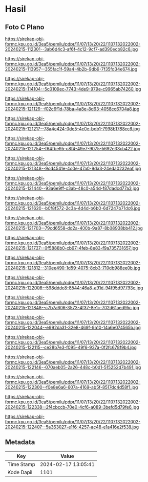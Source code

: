 # Hasil

## Foto C Plano

https://sirekap-obj-formc.kpu.go.id/3ea5/pemilu/pdpr/11/07/13/20/22/1107132022002-20240215-112301--3ab6d4c3-af6f-4c12-9cf7-ad390ecb82c6.jpg

https://sirekap-obj-formc.kpu.go.id/3ea5/pemilu/pdpr/11/07/13/20/22/1107132022002-20240215-113957--355fac1f-59a4-4b2b-9db9-7f35fd34e674.jpg

https://sirekap-obj-formc.kpu.go.id/3ea5/pemilu/pdpr/11/07/13/20/22/1107132022002-20240215-114104--5c0109ec-7743-4de9-979e-c9965ab74260.jpg

https://sirekap-obj-formc.kpu.go.id/3ea5/pemilu/pdpr/11/07/13/20/22/1107132022002-20240215-121129--f02c6f1d-78ba-4a8e-8d63-4058cc6704a8.jpg

https://sirekap-obj-formc.kpu.go.id/3ea5/pemilu/pdpr/11/07/13/20/22/1107132022002-20240215-121217--78a4c424-0de5-4c0e-bdb1-7998b1788cc8.jpg

https://sirekap-obj-formc.kpu.go.id/3ea5/pemilu/pdpr/11/07/13/20/22/1107132022002-20240215-121254--f64fbe95-c8f4-49e7-9075-5692e33cb422.jpg

https://sirekap-obj-formc.kpu.go.id/3ea5/pemilu/pdpr/11/07/13/20/22/1107132022002-20240215-121348--9cd4541e-4c0e-47a0-9da3-24eda0232eaf.jpg

https://sirekap-obj-formc.kpu.go.id/3ea5/pemilu/pdpr/11/07/13/20/22/1107132022002-20240215-121440--93a6e9ff-c3ab-48c0-a54d-f87dadcd77a3.jpg

https://sirekap-obj-formc.kpu.go.id/3ea5/pemilu/pdpr/11/07/13/20/22/1107132022002-20240215-121620--b0f8f572-2c3a-4d4d-b6b0-6d7247b71dc6.jpg

https://sirekap-obj-formc.kpu.go.id/3ea5/pemilu/pdpr/11/07/13/20/22/1107132022002-20240215-121703--79cd6558-dd2a-400b-9a87-8b08938bb412.jpg

https://sirekap-obj-formc.kpu.go.id/3ea5/pemilu/pdpr/11/07/13/20/22/1107132022002-20240215-121737--0f5888b0-cb97-4feb-8e83-f9a735731657.jpg

https://sirekap-obj-formc.kpu.go.id/3ea5/pemilu/pdpr/11/07/13/20/22/1107132022002-20240215-121812--310ee490-1d59-4075-8cb3-710db988ee0b.jpg

https://sirekap-obj-formc.kpu.go.id/3ea5/pemilu/pdpr/11/07/13/20/22/1107132022002-20240215-122008--598dddc8-8544-46a8-a91d-94f95d97793e.jpg

https://sirekap-obj-formc.kpu.go.id/3ea5/pemilu/pdpr/11/07/13/20/22/1107132022002-20240215-121848--c7b7a606-3573-4f37-8e1c-702d61aed95c.jpg

https://sirekap-obj-formc.kpu.go.id/3ea5/pemilu/pdpr/11/07/13/20/22/1107132022002-20240215-122044--e992da31-32e8-469f-9a10-14a6e074565b.jpg

https://sirekap-obj-formc.kpu.go.id/3ea5/pemilu/pdpr/11/07/13/20/22/1107132022002-20240215-122115--ce28b7e3-f095-49f6-937a-0f2fc678f9b4.jpg

https://sirekap-obj-formc.kpu.go.id/3ea5/pemilu/pdpr/11/07/13/20/22/1107132022002-20240215-122146--070aeb05-2a26-448c-b0d1-515252d7b491.jpg

https://sirekap-obj-formc.kpu.go.id/3ea5/pemilu/pdpr/11/07/13/20/22/1107132022002-20240215-122300--f0e8e6a6-607a-4169-ab5f-8517dc4d58f1.jpg

https://sirekap-obj-formc.kpu.go.id/3ea5/pemilu/pdpr/11/07/13/20/22/1107132022002-20240215-122338--2f4cbccb-70e0-4cf6-a089-3befd5d79fe6.jpg

https://sirekap-obj-formc.kpu.go.id/3ea5/pemilu/pdpr/11/07/13/20/22/1107132022002-20240215-122407--5a363027-e1f6-4257-ac48-e1a416e2f538.jpg


## Metadata

| Key        | Value               |
| ---------- | ------------------- |
| Time Stamp | 2024-02-17 13:05:41 |
| Kode Dapil | 1101                |



